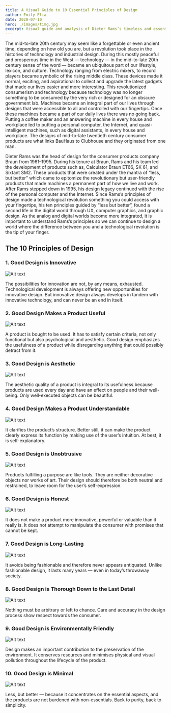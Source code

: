 ```yaml
---
title: A Visual Guide to 10 Essential Principles of Design
author: Emily Elia
date: 2020-07-10
hero: ./images/timg.jpg
excerpt: Visual guide and analysis of Dieter Rams’s timeless and essential 10 principles of design
---
```


The mid-to-late 20th century may seem like a forgettable or even ancient time, depending on how old you are, but a revolution took place in the histories of technology and industrial design. During this mostly peaceful and prosperous time in the West — technology — in the mid-to-late 20th century sense of the word — became an ubiquitous part of our lifestyle, lexicon, and culture. Technology ranging from electric mixers, to record players became symbolic of the rising middle class. These devices made it normal, exciting, and aspirational to collect and upgrade the latest gadgets that made our lives easier and more interesting. This revolutionized consumerism and technology because technology was no longer something to be consumed by the very rich or designed for an obscure government lab. Machines became an integral part of our lives through designs that were accessible to all and controlled with our fingertips. Once these machines became a part of our daily lives there was no going back. Putting a coffee maker and an answering machine in every house and workplace led to putting a personal computer, the Internet, and quasi-intelligent machines, such as digital assistants, in every house and workplace. The designs of mid-to-late twentieth century consumer products are what links BauHaus to Clubhouse and they originated from one man.


Dieter Rams was the head of design for the consumer products company Braun from 1961–1995. During his tenure at Braun, Rams and his team led the development of products such as, Calculator Braun ET66, SK 61, and Sixtant SM2. These products that were created under the mantra of “less, but better” which came to epitomize the revolutionary but user-friendly products that made machines a permanent part of how we live and work. After Rams stepped down in 1995, his design legacy continued with the rise of the personal computer and the Internet. Since Rams’s principles of design made a technological revolution something you could access with your fingertips, his ten principles guided by “less but better”, found a second life in the digital world through UX, computer graphics, and graphic design. As the analog and digital worlds become more integrated, it is important to understand Rams’s principles so we can continue to design a world where the difference between you and a technological revolution is the tip of your finger.


## The 10 Principles of Design

### 1. Good Design is Innovative
<div className="Image__Small">
  <img
    src="./images/img1.jpg"
    title="img1" 
    alt="Alt text"
  />
</div>

The possibilities for innovation are not, by any means, exhausted. Technological development is always offering new opportunities for innovative design. But innovative design always develops in tandem with innovative technology, and can never be an end in itself.

### 2. Good Design Makes a Product Useful

<div className="Image__Small">
  <img
    src="./images/img2.jpg"
    title="img1" 
    alt="Alt text"
  />
</div>

A product is bought to be used. It has to satisfy certain criteria, not only functional but also psychological and aesthetic. Good design emphasizes the usefulness of a product while disregarding anything that could possibly detract from it.

### 3. Good Design is Aesthetic

<div className="Image__Small">
  <img
    src="./images/img3.jpg"
    title="img1" 
    alt="Alt text"
  />
</div>

The aesthetic quality of a product is integral to its usefulness because products are used every day and have an effect on people and their well-being. Only well-executed objects can be beautiful.

### 4. Good Design Makes a Product Understandable

<div className="Image__Small">
  <img
    src="./images/img4.jpg"
    title="img1" 
    alt="Alt text"
  />
</div>

It clarifies the product’s structure. Better still, it can make the product clearly express its function by making use of the user’s intuition. At best, it is self-explanatory.

### 5. Good Design is Unobtrusive

<div className="Image__Small">
  <img
    src="./images/img5.jpg"
    title="img1" 
    alt="Alt text"
  />
</div>

Products fulfilling a purpose are like tools. They are neither decorative objects nor works of art. Their design should therefore be both neutral and restrained, to leave room for the user’s self-expression.

### 6. Good Design is Honest

<div className="Image__Small">
  <img
    src="./images/img6.jpg"
    title="img1" 
    alt="Alt text"
  />
</div>

It does not make a product more innovative, powerful or valuable than it really is. It does not attempt to manipulate the consumer with promises that cannot be kept.

### 7. Good Design is Long-Lasting

<div className="Image__Small">
  <img
    src="./images/img7.jpg"
    title="img1" 
    alt="Alt text"
  />
</div>

It avoids being fashionable and therefore never appears antiquated. Unlike fashionable design, it lasts many years — even in today’s throwaway society.

### 8. Good Design is Thorough Down to the Last Detail

<div className="Image__Small">
  <img
    src="./images/img8.jpg"
    title="img1" 
    alt="Alt text"
  />
</div>

Nothing must be arbitrary or left to chance. Care and accuracy in the design process show respect towards the consumer.

### 9. Good Design is Environmentally Friendly

<div className="Image__Small">
  <img
    src="./images/img9.jpg"
    title="img1" 
    alt="Alt text"
  />
</div>

Design makes an important contribution to the preservation of the environment. It conserves resources and minimises physical and visual pollution throughout the lifecycle of the product.

### 10. Good Design is Minimal

<div className="Image__Small">
  <img
    src="./images/img10.jpg"
    title="img1" 
    alt="Alt text"
  />
</div>

Less, but better — because it concentrates on the essential aspects, and the products are not burdened with non-essentials. Back to purity, back to simplicity.
